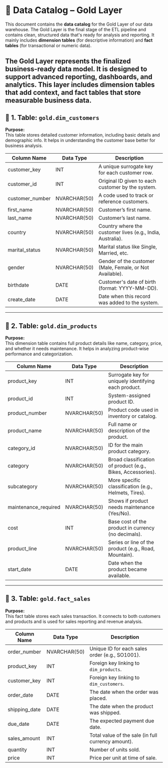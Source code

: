 # 📘 Data Catalog – Gold Layer

This document contains the **data catalog** for the Gold Layer of our data warehouse. The Gold Layer is the final stage of the ETL pipeline and contains clean, structured data that's ready for analysis and reporting. It mainly includes **dimension tables** (for descriptive information) and **fact tables** (for transactional or numeric data).

The **Gold Layer** represents the finalized business-ready data model. It is designed to support advanced reporting, dashboards, and analytics. This layer includes **dimension tables** that add context, and **fact tables** that store measurable business data.
---

## 🔷 1. Table: `gold.dim_customers`

**Purpose:**  
This table stores detailed customer information, including basic details and demographic info. It helps in understanding the customer base better for business analysis.

| Column Name     | Data Type     | Description                                                                 |
|------------------|---------------|-----------------------------------------------------------------------------|
| customer_key     | INT           | A unique surrogate key for each customer row.                               |
| customer_id      | INT           | Original ID given to each customer by the system.                           |
| customer_number  | NVARCHAR(50)  | A code used to track or reference customers.                                |
| first_name       | NVARCHAR(50)  | Customer’s first name.                                                      |
| last_name        | NVARCHAR(50)  | Customer’s last name.                                                       |
| country          | NVARCHAR(50)  | Country where the customer lives (e.g., India, Australia).                  |
| marital_status   | NVARCHAR(50)  | Marital status like Single, Married, etc.                                   |
| gender           | NVARCHAR(50)  | Gender of the customer (Male, Female, or Not Available).                    |
| birthdate        | DATE          | Customer's date of birth (format: YYYY-MM-DD).                              |
| create_date      | DATE          | Date when this record was added to the system.                              |

---

## 🔷 2. Table: `gold.dim_products`

**Purpose:**  
This dimension table contains full product details like name, category, price, and whether it needs maintenance. It helps in analyzing product-wise performance and categorization.

| Column Name         | Data Type     | Description                                                                 |
|----------------------|---------------|-----------------------------------------------------------------------------|
| product_key          | INT           | Surrogate key for uniquely identifying each product.                        |
| product_id           | INT           | System-assigned product ID.                                                 |
| product_number       | NVARCHAR(50)  | Product code used in inventory or catalog.                                  |
| product_name         | NVARCHAR(50)  | Full name or description of the product.                                    |
| category_id          | NVARCHAR(50)  | ID for the main product category.                                           |
| category             | NVARCHAR(50)  | Broad classification of product (e.g., Bikes, Accessories).                |
| subcategory          | NVARCHAR(50)  | More specific classification (e.g., Helmets, Tires).                        |
| maintenance_required | NVARCHAR(50)  | Shows if product needs maintenance (Yes/No).                                |
| cost                 | INT           | Base cost of the product in currency (no decimals).                         |
| product_line         | NVARCHAR(50)  | Series or line of the product (e.g., Road, Mountain).                       |
| start_date           | DATE          | Date when the product became available.                                     |

---

## 🔷 3. Table: `gold.fact_sales`

**Purpose:**  
This fact table stores each sales transaction. It connects to both customers and products and is used for sales reporting and revenue analysis.

| Column Name   | Data Type     | Description                                                                 |
|----------------|---------------|-----------------------------------------------------------------------------|
| order_number   | NVARCHAR(50)  | Unique ID for each sales order (e.g., SO1001).                              |
| product_key    | INT           | Foreign key linking to `dim_products`.                                      |
| customer_key   | INT           | Foreign key linking to `dim_customers`.                                     |
| order_date     | DATE          | The date when the order was placed.                                         |
| shipping_date  | DATE          | The date when the product was shipped.                                      |
| due_date       | DATE          | The expected payment due date.                                              |
| sales_amount   | INT           | Total value of the sale (in full currency amount).                          |
| quantity       | INT           | Number of units sold.                                                       |
| price          | INT           | Price per unit at time of sale.                                             |

